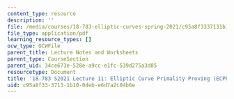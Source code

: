 ```yaml
---
content_type: resource
description: ''
file: /media/courses/18-783-elliptic-curves-spring-2021/c95a8f3337131b100debe6d7a2c04b6e_MIT18_783S21_notes11.pdf
file_type: application/pdf
learning_resource_types: []
ocw_type: OCWFile
parent_title: Lecture Notes and Worksheets
parent_type: CourseSection
parent_uid: 34ce673e-528e-a9cc-e1fc-539d275a3d85
resourcetype: Document
title: '18.783 S2021 Lecture 11: Elliptic Curve Primality Proving (ECPP) '
uid: c95a8f33-3713-1b10-0deb-e6d7a2c04b6e
---
```

